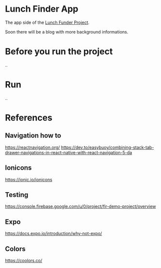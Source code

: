 # Lunch Finder App

The app side of the [Lunch Funder Project](https://www.find-a-lunch.de/).

Soon there will be a blog with more background informations.

# Before you run the project

..

# Run

..

# References

## Navigation how to

https://reactnavigation.org/
https://dev.to/easybuoy/combining-stack-tab-drawer-navigations-in-react-native-with-react-navigation-5-da

## Ionicons

https://ionic.io/ionicons

## Testing

https://console.firebase.google.com/u/0/project/fir-demo-project/overview

## Expo

https://docs.expo.io/introduction/why-not-expo/

## Colors

https://coolors.co/
